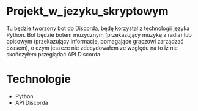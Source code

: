 # Projekt_w_jezyku_skryptowym
Tu będzie tworzony bot do Discorda, będę korzystał z technologii języka Python. Bot będzie botem muzycznym (przekazujący muzykę z radia) lub opisowym (przekazujący informacje, pomagające graczowi zarządzać czasem), o czym jeszcze nie zdecydowałem ze względu na to iż nie skończyłem przeglądać API Discorda.
# Technologie
- Python
- API Discorda
